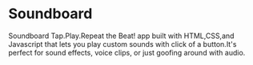 # Soundboard
Soundboard 
Tap.Play.Repeat the Beat!
app built with HTML,CSS,and Javascript that lets you play custom sounds with click of a 
button.It's perfect for sound effects, voice clips, or just goofing around with audio.
